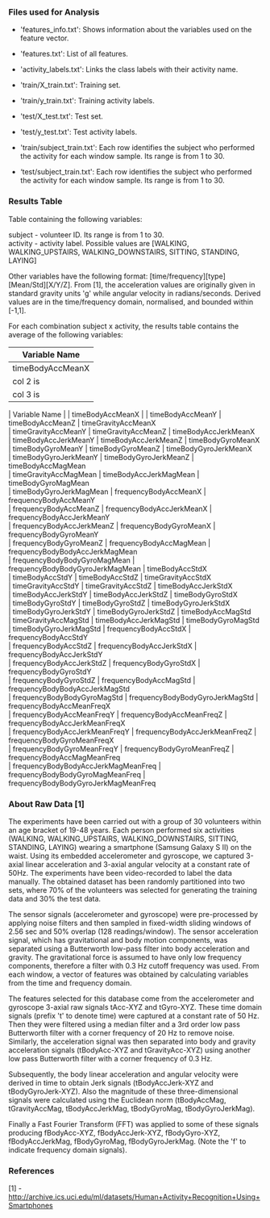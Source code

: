 ### Files used for Analysis

- 'features_info.txt': Shows information about the variables used on the feature vector.

- 'features.txt': List of all features.

- 'activity_labels.txt': Links the class labels with their activity name.

- 'train/X_train.txt': Training set.

- 'train/y_train.txt': Training activity labels.

- 'test/X_test.txt': Test set.

- 'test/y_test.txt': Test activity labels.

- 'train/subject_train.txt': Each row identifies the subject who performed the activity for each window sample. Its range is from 1 to 30.

- ‘test/subject_train.txt': Each row identifies the subject who performed the activity for each window sample. Its range is from 1 to 30.

### Results Table

Table containing the following variables:

subject - volunteer ID. Its range is from 1 to 30.  
activity - activity label. Possible values are [WALKING, WALKING_UPSTAIRS, WALKING_DOWNSTAIRS, SITTING, STANDING, LAYING]

Other variables have the following format: [time/frequency][type][Mean/Std][X/Y/Z]. From [1], the acceleration values are originally given in standard gravity units 'g' while angular velocity in radians/seconds. Derived values are in the time/frequency domain, normalised, and bounded within [-1,1].

For each combination subject x activity, the results table contains the average of the following variables:

| Variable Name   |
|----------|
| timeBodyAccMeanX |
| col 2 is |
| col 3 is |

| Variable Name |
| timeBodyAccMeanX |
| timeBodyAccMeanY
| timeBodyAccMeanZ
| timeGravityAccMeanX                 
| timeGravityAccMeanY
| timeGravityAccMeanZ
| timeBodyAccJerkMeanX                
| timeBodyAccJerkMeanY
| timeBodyAccJerkMeanZ
| timeBodyGyroMeanX                   
| timeBodyGyroMeanY
| timeBodyGyroMeanZ
| timeBodyGyroJerkMeanX               
| timeBodyGyroJerkMeanY
| timeBodyGyroJerkMeanZ
| timeBodyAccMagMean                  
| timeGravityAccMagMean
| timeBodyAccJerkMagMean
| timeBodyGyroMagMean                 
| timeBodyGyroJerkMagMean
| frequencyBodyAccMeanX
| frequencyBodyAccMeanY               
| frequencyBodyAccMeanZ
| frequencyBodyAccJerkMeanX
| frequencyBodyAccJerkMeanY           
| frequencyBodyAccJerkMeanZ
| frequencyBodyGyroMeanX
| frequencyBodyGyroMeanY              
| frequencyBodyGyroMeanZ
| frequencyBodyAccMagMean
| frequencyBodyBodyAccJerkMagMean     
| frequencyBodyBodyGyroMagMean
| frequencyBodyBodyGyroJerkMagMean
| timeBodyAccStdX                     
| timeBodyAccStdY
| timeBodyAccStdZ
| timeGravityAccStdX                  
| timeGravityAccStdY
| timeGravityAccStdZ
| timeBodyAccJerkStdX                 
| timeBodyAccJerkStdY
| timeBodyAccJerkStdZ
| timeBodyGyroStdX                    
| timeBodyGyroStdY
| timeBodyGyroStdZ
| timeBodyGyroJerkStdX                
| timeBodyGyroJerkStdY
| timeBodyGyroJerkStdZ
| timeBodyAccMagStd                   
| timeGravityAccMagStd
| timeBodyAccJerkMagStd
| timeBodyGyroMagStd                  
| timeBodyGyroJerkMagStd
| frequencyBodyAccStdX
| frequencyBodyAccStdY                
| frequencyBodyAccStdZ
| frequencyBodyAccJerkStdX
| frequencyBodyAccJerkStdY            
| frequencyBodyAccJerkStdZ
| frequencyBodyGyroStdX
| frequencyBodyGyroStdY               
| frequencyBodyGyroStdZ
| frequencyBodyAccMagStd
| frequencyBodyBodyAccJerkMagStd      
| frequencyBodyBodyGyroMagStd
| frequencyBodyBodyGyroJerkMagStd
| frequencyBodyAccMeanFreqX           
| frequencyBodyAccMeanFreqY
| frequencyBodyAccMeanFreqZ
| frequencyBodyAccJerkMeanFreqX       
| frequencyBodyAccJerkMeanFreqY
| frequencyBodyAccJerkMeanFreqZ
| frequencyBodyGyroMeanFreqX          
| frequencyBodyGyroMeanFreqY
| frequencyBodyGyroMeanFreqZ
| frequencyBodyAccMagMeanFreq         
| frequencyBodyBodyAccJerkMagMeanFreq
| frequencyBodyBodyGyroMagMeanFreq
| frequencyBodyBodyGyroJerkMagMeanFreq

### About Raw Data [1]

The experiments have been carried out with a group of 30 volunteers within an age bracket of 19-48 years. Each person performed six activities (WALKING, WALKING_UPSTAIRS, WALKING_DOWNSTAIRS, SITTING, STANDING, LAYING) wearing a smartphone (Samsung Galaxy S II) on the waist. Using its embedded accelerometer and gyroscope, we captured 3-axial linear acceleration and 3-axial angular velocity at a constant rate of 50Hz. The experiments have been video-recorded to label the data manually. The obtained dataset has been randomly partitioned into two sets, where 70% of the volunteers was selected for generating the training data and 30% the test data.

The sensor signals (accelerometer and gyroscope) were pre-processed by applying noise filters and then sampled in fixed-width sliding windows of 2.56 sec and 50% overlap (128 readings/window). The sensor acceleration signal, which has gravitational and body motion components, was separated using a Butterworth low-pass filter into body acceleration and gravity. The gravitational force is assumed to have only low frequency components, therefore a filter with 0.3 Hz cutoff frequency was used. From each window, a vector of features was obtained by calculating variables from the time and frequency domain.

The features selected for this database come from the accelerometer and gyroscope 3-axial raw signals tAcc-XYZ and tGyro-XYZ. These time domain signals (prefix 't' to denote time) were captured at a constant rate of 50 Hz. Then they were filtered using a median filter and a 3rd order low pass Butterworth filter with a corner frequency of 20 Hz to remove noise. Similarly, the acceleration signal was then separated into body and gravity acceleration signals (tBodyAcc-XYZ and tGravityAcc-XYZ) using another low pass Butterworth filter with a corner frequency of 0.3 Hz. 

Subsequently, the body linear acceleration and angular velocity were derived in time to obtain Jerk signals (tBodyAccJerk-XYZ and tBodyGyroJerk-XYZ). Also the magnitude of these three-dimensional signals were calculated using the Euclidean norm (tBodyAccMag, tGravityAccMag, tBodyAccJerkMag, tBodyGyroMag, tBodyGyroJerkMag). 

Finally a Fast Fourier Transform (FFT) was applied to some of these signals producing fBodyAcc-XYZ, fBodyAccJerk-XYZ, fBodyGyro-XYZ, fBodyAccJerkMag, fBodyGyroMag, fBodyGyroJerkMag. (Note the 'f' to indicate frequency domain signals).

### References

[1] - http://archive.ics.uci.edu/ml/datasets/Human+Activity+Recognition+Using+Smartphones